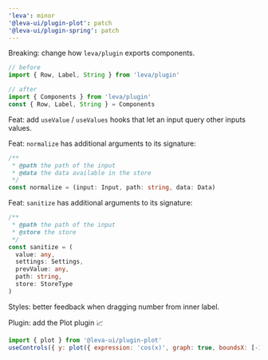 ```yaml
---
'leva': minor
'@leva-ui/plugin-plot': patch
'@leva-ui/plugin-spring': patch
---
```


Breaking: change how `leva/plugin` exports components.

```jsx
// before
import { Row, Label, String } from 'leva/plugin'

// after
import { Components } from 'leva/plugin'
const { Row, Label, String } = Components 
```

Feat: add `useValue` / `useValues` hooks that let an input query other inputs values. 

Feat: `normalize` has additional arguments to its signature:

```ts
/**
 * @path the path of the input 
 * @data the data available in the store
 */
const normalize = (input: Input, path: string, data: Data)
```

Feat: `sanitize` has additional arguments to its signature:

```ts
/**
 * @path the path of the input 
 * @store the store
 */
const sanitize = (
  value: any,
  settings: Settings,
  prevValue: any,
  path: string,
  store: StoreType
)
```


Styles: better feedback when dragging number from inner label.

Plugin: add the Plot plugin 📈

```js
import { plot } from '@leva-ui/plugin-plot'
useControls({ y: plot({ expression: 'cos(x)', graph: true, boundsX: [-10,10], boundsY: [0, 100] }) })
```

